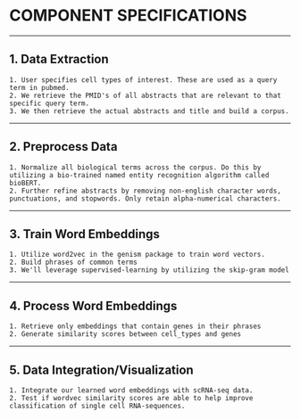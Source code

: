 # COMPONENT SPECIFICATIONS
---

## 1. Data Extraction 

    1. User specifies cell types of interest. These are used as a query term in pubmed. 
    2. We retrieve the PMID's of all abstracts that are relevant to that specific query term. 
    3. We then retrieve the actual abstracts and title and build a corpus.
---
## 2. Preprocess Data
    
    1. Normalize all biological terms across the corpus. Do this by utilizing a bio-trained named entity recognition algorithm called bioBERT. 
    2. Further refine abstracts by removing non-english character words, punctuations, and stopwords. Only retain alpha-numerical characters. 
---
## 3. Train Word Embeddings

    1. Utilize word2vec in the genism package to train word vectors. 
    2. Build phrases of common terms
    3. We'll leverage supervised-learning by utilizing the skip-gram model

---
## 4. Process Word Embeddings

    1. Retrieve only embeddings that contain genes in their phrases
    2. Generate similarity scores between cell_types and genes
---
## 5. Data Integration/Visualization

    1. Integrate our learned word embeddings with scRNA-seq data. 
    2. Test if wordvec similarity scores are able to help improve classification of single cell RNA-sequences.